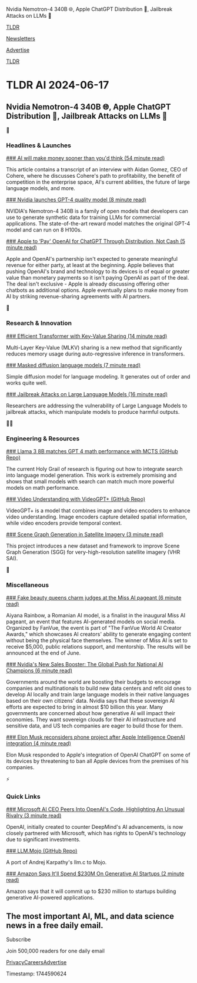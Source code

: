 Nvidia Nemotron-4 340B 🌐, Apple ChatGPT Distribution 🤝, Jailbreak Attacks on LLMs 🦺

[TLDR](/)

[Newsletters](/newsletters)

[Advertise](https://advertise.tldr.tech/)

[TLDR](/)

# TLDR AI 2024-06-17

## Nvidia Nemotron-4 340B 🌐, Apple ChatGPT Distribution 🤝, Jailbreak Attacks on LLMs 🦺

🚀

### Headlines & Launches

[### AI will make money sooner than you'd think (54 minute read)](https://www.theverge.com/24173858/ai-cohere-aidan-gomez-money-revenue-llm-transformers-enterprise-stochastic-parrot?utm_source=tldrai)

This article contains a transcript of an interview with Aidan Gomez, CEO of Cohere, where he discusses Cohere's path to profitability, the benefit of competition in the enterprise space, AI's current abilities, the future of large language models, and more.

[### Nvidia launches GPT-4 quality model (8 minute read)](https://blogs.nvidia.com/blog/nemotron-4-synthetic-data-generation-llm-training/?utm_source=tldrai)

NVIDIA's Nemotron-4 340B is a family of open models that developers can use to generate synthetic data for training LLMs for commercial applications. The state-of-the-art reward model matches the original GPT-4 model and can run on 8 H100s.

[### Apple to ‘Pay' OpenAI for ChatGPT Through Distribution, Not Cash (5 minute read)](https://www.bloomberg.com/news/articles/2024-06-12/apple-to-pay-openai-for-chatgpt-through-distribution-not-cash?accessToken=eyJhbGciOiJIUzI1NiIsInR5cCI6IkpXVCJ9.eyJzb3VyY2UiOiJTdWJzY3JpYmVyR2lmdGVkQXJ0aWNsZSIsImlhdCI6MTcxODIzODgyNSwiZXhwIjoxNzE4ODQzNjI1LCJhcnRpY2xlSWQiOiJTRVhOTjlUMEFGQjQwMCIsImJjb25uZWN0SWQiOiJFQTExNDNDNTM4NEE0RUY5QTg5RjJEN0IxMTg2MzcwOSJ9.Ger9daQzJU8oCPduPpYyIv09c-rH3LP0NnsfH5mYCSo&amp;utm_source=tldrai)

Apple and OpenAI's partnership isn't expected to generate meaningful revenue for either party, at least at the beginning. Apple believes that pushing OpenAI's brand and technology to its devices is of equal or greater value than monetary payments so it isn't paying OpenAI as part of the deal. The deal isn't exclusive - Apple is already discussing offering other chatbots as additional options. Apple eventually plans to make money from AI by striking revenue-sharing agreements with AI partners.

🧠

### Research & Innovation

[### Efficient Transformer with Key-Value Sharing (14 minute read)](https://arxiv.org/abs/2406.09297v1?utm_source=tldrai)

Multi-Layer Key-Value (MLKV) sharing is a new method that significantly reduces memory usage during auto-regressive inference in transformers.

[### Masked diffusion language models (7 minute read)](https://s-sahoo.com/mdlm/?utm_source=tldrai)

Simple diffusion model for language modeling. It generates out of order and works quite well.

[### Jailbreak Attacks on Large Language Models (16 minute read)](https://arxiv.org/abs/2406.09324v1?utm_source=tldrai)

Researchers are addressing the vulnerability of Large Language Models to jailbreak attacks, which manipulate models to produce harmful outputs.

👨‍💻

### Engineering & Resources

[### Llama 3 8B matches GPT 4 math performance with MCTS (GitHub Repo)](https://github.com/trotsky1997/MathBlackBox?utm_source=tldrai)

The current Holy Grail of research is figuring out how to integrate search into language model generation. This work is extremely promising and shows that small models with search can match much more powerful models on math performance.

[### Video Understanding with VideoGPT+ (GitHub Repo)](https://github.com/mbzuai-oryx/videogpt-plus?utm_source=tldrai)

VideoGPT+ is a model that combines image and video encoders to enhance video understanding. Image encoders capture detailed spatial information, while video encoders provide temporal context.

[### Scene Graph Generation in Satellite Imagery (3 minute read)](https://linlin-dev.github.io/project/RSG.html?utm_source=tldrai)

This project introduces a new dataset and framework to improve Scene Graph Generation (SGG) for very-high-resolution satellite imagery (VHR SAI).

🎁

### Miscellaneous

[### Fake beauty queens charm judges at the Miss AI pageant (6 minute read)](https://www.npr.org/2024/06/09/nx-s1-4993998/the-miss-ai-beauty-pageant-ushers-in-a-new-type-of-influencer?utm_source=tldrai)

Aiyana Rainbow, a Romanian AI model, is a finalist in the inaugural Miss AI pageant, an event that features AI-generated models on social media. Organized by FanVue, the event is part of "The FanVue World AI Creator Awards," which showcases AI creators' ability to generate engaging content without being the physical face themselves. The winner of Miss AI is set to receive $5,000, public relations support, and mentorship. The results will be announced at the end of June.

[### Nvidia's New Sales Booster: The Global Push for National AI Champions (6 minute read)](https://www.wsj.com/tech/ai/nvidias-new-sales-booster-the-global-push-for-domestic-ai-champions-6d005ab7?st=3t4jukdsg9da2bt&reflink=desktopwebshare_permalink&utm_source=tldrai)

Governments around the world are boosting their budgets to encourage companies and multinationals to build new data centers and refit old ones to develop AI locally and train large language models in their native languages based on their own citizens' data. Nvidia says that these sovereign AI efforts are expected to bring in almost $10 billion this year. Many governments are concerned about how generative AI will impact their economies. They want sovereign clouds for their AI infrastructure and sensitive data, and US tech companies are eager to build those for them.

[### Elon Musk reconsiders phone project after Apple Intelligence OpenAI integration (4 minute read)](https://www.teslarati.com/elon-musk-reconsiders-phone-apple-intelligence-openai-chatgpt-integration?utm_source=tldrai)

Elon Musk responded to Apple's integration of OpenAI ChatGPT on some of its devices by threatening to ban all Apple devices from the premises of his companies.

⚡️

### Quick Links

[### Microsoft AI CEO Peers Into OpenAI's Code, Highlighting An Unusual Rivalry (3 minute read)](https://www.semafor.com/article/06/14/2024/microsoft-ai-ceo-mustafa-suleyman-audits-openais-code?utm_source=tldrai)

OpenAI, initially created to counter DeepMind's AI advancements, is now closely partnered with Microsoft, which has rights to OpenAI's technology due to significant investments.

[### LLM.Mojo (GitHub Repo)](https://github.com/dorjeduck/llm.mojo?utm_source=tldrai)

A port of Andrej Karpathy's llm.c to Mojo.

[### Amazon Says It'll Spend $230M On Generative AI Startups (2 minute read)](https://techcrunch.com/2024/06/13/amazon-says-itll-spend-230-million-on-generative-ai-startups/?utm_source=tldrai)

Amazon says that it will commit up to $230 million to startups building generative AI-powered applications.

## The most important AI, ML, and data science news in a free daily email.

Subscribe

Join 500,000 readers for one daily email

[Privacy](/privacy)[Careers](https://jobs.ashbyhq.com/tldr.tech)[Advertise](/ai/advertise)

Timestamp: 1744590624